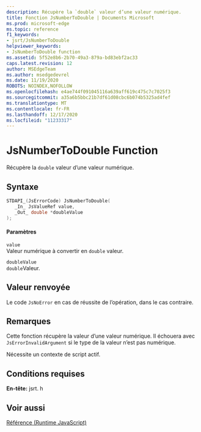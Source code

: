 ```yaml
---
description: Récupère la `double` valeur d’une valeur numérique.
title: Fonction JsNumberToDouble | Documents Microsoft
ms.prod: microsoft-edge
ms.topic: reference
f1_keywords:
- jsrt/JsNumberToDouble
helpviewer_keywords:
- JsNumberToDouble function
ms.assetid: 5f52e8b6-2b70-49a3-879a-bd83ebf2ac33
caps.latest.revision: 12
author: MSEdgeTeam
ms.author: msedgedevrel
ms.date: 11/19/2020
ROBOTS: NOINDEX,NOFOLLOW
ms.openlocfilehash: e4ae744f091045116a639aff619c475c7c7025f3
ms.sourcegitcommit: a35a6b5bbc21b7df61d08cbc6b074b5325ad4fef
ms.translationtype: MT
ms.contentlocale: fr-FR
ms.lasthandoff: 12/17/2020
ms.locfileid: "11233317"
---
```

# JsNumberToDouble Function

Récupère la `double` valeur d’une valeur numérique.  
  
## Syntaxe  
  
```cpp  
STDAPI_(JsErrorCode) JsNumberToDouble(  
   _In_ JsValueRef value,  
   _Out_ double *doubleValue  
);  
```  
  
#### Paramètres  
 `value`  
 Valeur numérique à convertir en `double` valeur.  
  
 `doubleValue`  
 `double`Valeur.  
  
## Valeur renvoyée  
 Le code `JsNoError` en cas de réussite de l’opération, dans le cas contraire.  
  
## Remarques  
 Cette fonction récupère la valeur d’une valeur numérique. Il échouera avec `JsErrorInvalidArgument` si le type de la valeur n’est pas numérique.  
  
 Nécessite un contexte de script actif.  
  
## Conditions requises  
 **En-tête:** jsrt. h  
  
## Voir aussi  
 [Référence (Runtime JavaScript)](../chakra-hosting/reference-javascript-runtime.md)
